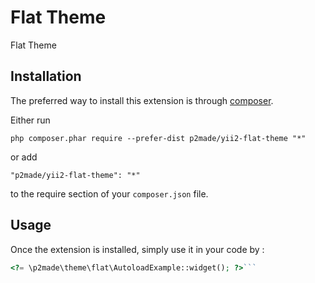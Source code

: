 Flat Theme
==========
Flat Theme

Installation
------------

The preferred way to install this extension is through [composer](http://getcomposer.org/download/).

Either run

```
php composer.phar require --prefer-dist p2made/yii2-flat-theme "*"
```

or add

```
"p2made/yii2-flat-theme": "*"
```

to the require section of your `composer.json` file.


Usage
-----

Once the extension is installed, simply use it in your code by  :

```php
<?= \p2made\theme\flat\AutoloadExample::widget(); ?>```
